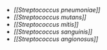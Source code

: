 - *[[Streptococcus pneumoniae]]*
- *[[Streptococcus mutans]]*
- *[[Streptococcus mitis]]*
- *[[Streptococcus sanguinis]]*
- *[[Streptococcus angionosus]]*